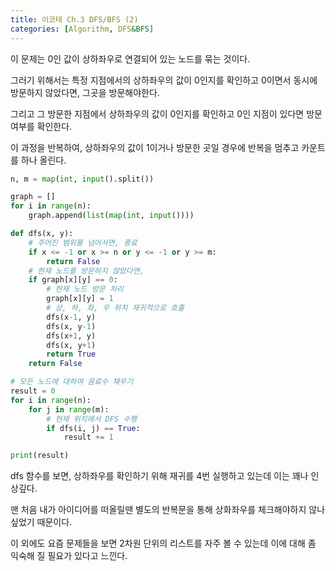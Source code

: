 ```yaml
---
title: 이코테 Ch.3 DFS/BFS (2)
categories: [Algorithm, DFS&BFS]
---
```


이 문제는 0인 값이 상하좌우로 연결되어 있는 노드를 묶는 것이다.

그러기 위해서는 특정 지점에서의 상하좌우의 값이 0인지를 확인하고 0이면서 동시에 방문하지 않았다면, 그곳을 방문해야한다.

그리고 그 방문한 지점에서 상하좌우의 값이 0인지를 확인하고 0인 지점이 있다면 방문여부를 확인한다.

이 과정을 반복하여, 상하좌우의 값이 1이거나 방문한 곳일 경우에 반복을 멈추고 카운트를 하나 올린다.

```python
n, m = map(int, input().split())

graph = []
for i in range(n):
    graph.append(list(map(int, input())))

def dfs(x, y):
    # 주어진 범위를 넘어서면, 종료
    if x <= -1 or x >= n or y <= -1 or y >= m:
        return False
    # 현재 노드를 방문하지 않았다면,
    if graph[x][y] == 0:
        # 현재 노드 방문 처리
        graph[x][y] = 1
        # 상, 하, 좌, 우 위치 재귀적으로 호출
        dfs(x-1, y)
        dfs(x, y-1)
        dfs(x+1, y)
        dfs(x, y+1)
        return True
    return False

# 모든 노드에 대하여 음료수 채우기
result = 0
for i in range(n):
    for j in range(m):
        # 현재 위치에서 DFS 수행
        if dfs(i, j) == True:
            result += 1

print(result)
```

dfs 함수를 보면, 상하좌우를 확인하기 위해 재귀를 4번 실행하고 있는데 이는 꽤나 인상깊다.

맨 처음 내가 아이디어를 떠올릴땐 별도의 반복문을 통해 상화좌우를 체크해야하지 않나 싶었기 때문이다.

이 외에도 요즘 문제들을 보면 2차원 단위의 리스트를 자주 볼 수 있는데 이에 대해 좀 익숙해 질 필요가 있다고 느낀다.



